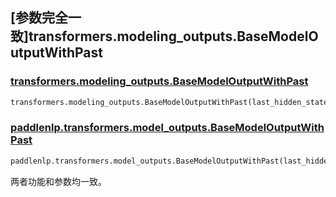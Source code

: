 ## [参数完全一致]transformers.modeling_outputs.BaseModelOutputWithPast

### [transformers.modeling_outputs.BaseModelOutputWithPast](https://hf-mirror.com/docs/transformers/v4.42.0/en/main_classes/output#transformers.modeling_outputs.BaseModelOutputWithPast)

```python
transformers.modeling_outputs.BaseModelOutputWithPast(last_hidden_state: FloatTensor = None, past_key_values: Optional = None, hidden_states: Optional = None, attentions: Optional = None)
```

### [paddlenlp.transformers.model_outputs.BaseModelOutputWithPast](https://github.com/PaddlePaddle/PaddleNLP/blob/e336e78c338d2514ee6c937982ce5d8c960b85ff/paddlenlp/transformers/model_outputs.py#L590)

```python
paddlenlp.transformers.model_outputs.BaseModelOutputWithPast(last_hidden_state: paddle.Tensor = None, past_key_values: Optional[Tuple[Tuple[paddle.Tensor]]] = None, hidden_states: Optional[Tuple[paddle.Tensor]] = None, attentions: Optional[Tuple[paddle.Tensor]] = None)
```

两者功能和参数均一致。
